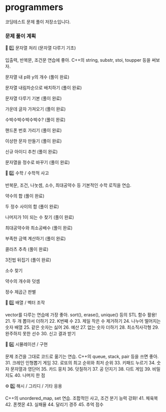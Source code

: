 # programmers

코딩테스트 문제 풀이 저장소입니다.

### 문제 풀이 계획

🧩 1️⃣ 문자열 처리 (문자열 다루기 기초)

입출력, 반복문, 조건문 연습에 좋아. C++의 string, substr, stoi, toupper 등을 써보자.

문자열 내 p와 y의 개수 (풀이 완료)

문자열 내림차순으로 배치하기 (풀이 완료)

문자열 다루기 기본 (풀이 완료)

가운데 글자 가져오기 (풀이 완료)

수박수박수박수박수? (풀이 완료)

핸드폰 번호 가리기 (풀이 완료)

이상한 문자 만들기 (풀이 완료)

신규 아이디 추천 (풀이 완료)

문자열을 정수로 바꾸기 (풀이 완료)

🔢 2️⃣ 수학 / 수학적 사고

반복문, 조건, 나눗셈, 소수, 최대공약수 등 기본적인 수학 로직을 연습.

약수의 합 (풀이 완료)

두 정수 사이의 합 (풀이 완료)

나머지가 1이 되는 수 찾기 (풀이 완료)

최대공약수와 최소공배수 (풀이 완료)

부족한 금액 계산하기 (풀이 완료)

콜라츠 추측 (풀이 완료)

3진법 뒤집기 (풀이 완료)

소수 찾기

약수의 개수와 덧셈

정수 제곱근 판별

🧮 3️⃣ 배열 / 벡터 조작

vector를 다루는 연습에 가장 좋아.
sort(), erase(), unique() 등의 STL 함수 활용! 21. 두 개 뽑아서 더하기 22. K번째 수 23. 제일 작은 수 제거하기 24. 나누어 떨어지는 숫자 배열 25. 같은 숫자는 싫어 26. 예산 27. 없는 숫자 더하기 28. 최소직사각형 29. 완주하지 못한 선수 30. 신고 결과 받기

🧱 4️⃣ 시뮬레이션 / 구현

문제 조건을 그대로 코드로 옮기는 연습. C++의 queue, stack, pair 등을 쓰면 좋아. 31. 크레인 인형뽑기 게임 32. 로또의 최고 순위와 최저 순위 33. 키패드 누르기 34. 숫자 문자열과 영단어 35. 카드 뭉치 36. 덧칠하기 37. 공 던지기 38. 다트 게임 39. 비밀지도 40. 나머지 한 점

⚙️ 5️⃣ 해시 / 그리디 / 기타 응용

C++의 unordered_map, set 연습.
조합적인 사고, 조건 분기 능력 강화! 41. 체육복 42. 폰켓몬 43. 실패율 44. 달리기 경주 45. 추억 점수
